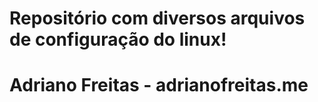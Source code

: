 # Repositório com diversos arquivos de configuração do linux!
#
# Adriano Freitas - adrianofreitas.me
# 